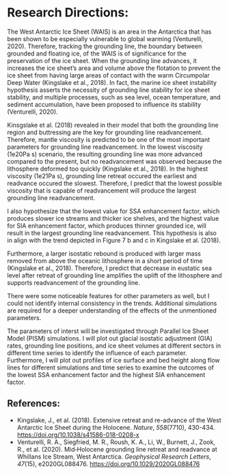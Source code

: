 # Research Directions:

The West Antarctic Ice Sheet (WAIS) is an area in the Antarctica that has been shown to be especially vulnerable to global warming (Venturelli, 2020). Therefore, tracking the grounding line, the boundary between grounded and floating ice, of the WAIS is of significance for the preservation of the ice sheet. When the grounding line advances, it increases the ice sheet’s area and volume above the flotation to prevent the ice sheet from having large areas of contact with the warm Circumpolar Deep Water (Kingslake et al., 2018). In fact, the marine ice sheet instability hypothesis asserts the necessity of grounding line stability for ice sheet stability, and multiple processes, such as sea level, ocean temperature, and sediment accumulation, have been proposed to influence its stability (Venturelli, 2020).

Kinsgslake et al. (2018) revealed in their model that both the grounding line region and buttressing are the key for grounding line readvancement. Therefore, mantle viscosity is predicted to be one of the most important parameters for grounding line readvancement. In the lowest viscosity (1e20Pa s) scenario, the resulting grounding line was more advanced compared to the present, but no readvancement was observed because the lithosphere deformed too quickly (Kingslake et al., 2018). In the highest viscosity (1e21Pa s), grounding line retreat occured the earliest and readvance occured the slowest. Therefore, I predict that the lowest possible viscosity that is capable of readvancement will produce the largest grounding line readvancement.

I also hypothesize that the lowest value for SSA enhancement factor, which produces slower ice streams and thicker ice shelves, and the highest value for SIA enhancement factor, which produces thinner grounded ice, will result in the largest grounding line readvancement. This hypothesis is also in align with the trend depicted in Figure 7 b and c in Kingslake et al. (2018).

Furthermore, a larger isostatic rebound is produced with larger mass removed from above the oceanic lithosphere in a short period of time (Kingslake et al., 2018). Therefore, I predict that decrease in eustatic sea level after retreat of grounding line amplifies the uplift of the lithosphere and supports readvancement of the grounding line.

There were some noticeable features for other parameters as well, but I could not identify internal consistency in the trends. Additional simulations are required for a deeper understanding of the effects of the unmentioned parameters.

The parameters of interst will be investigated through Parallel Ice Sheet Model (PISM) simulations. I will plot out glacial isostatic adjustment (GIA) rates, grounding line positions, and ice sheet volumes at different sectors in different time series to identify the influence of each parameter. Furthermore, I will plot out profiles of ice surface and bed height along flow lines for different simulations and time series to examine the outcomes of the lowest SSA enhancement factor and the highest SIA enhancement factor.

## References:

- Kingslake, J., et al. (2018). Extensive retreat and re-advance of the West Antarctic Ice Sheet during the Holocene. *Nature*, *558*(7710), 430-434. https://doi.org/10.1038/s41586-018-0208-x
- Venturelli, R. A., Siegfried, M. R., Roush, K. A., Li, W., Burnett, J., Zook, R., et al. (2020). Mid‐Holocene grounding line retreat and readvance at	Whillans Ice Stream, West Antarctica. *Geophysical Research Letters*, *47*(15), e2020GL088476. https://doi.org/10.1029/2020GL088476
